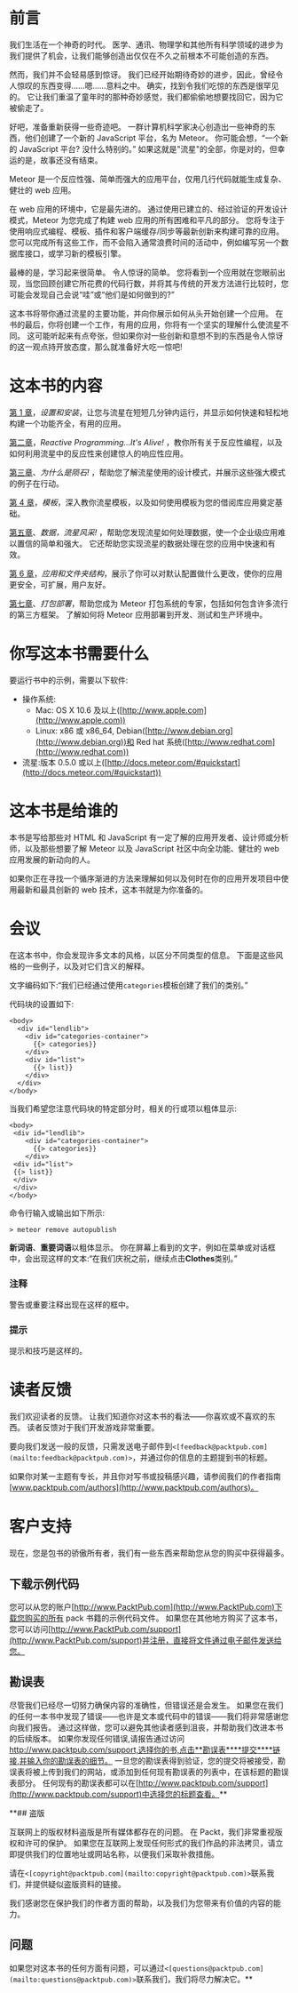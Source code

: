 # 前言

我们生活在一个神奇的时代。 医学、通讯、物理学和其他所有科学领域的进步为我们提供了机会，让我们能够创造出仅仅在不久之前根本不可能创造的东西。

然而，我们并不会轻易感到惊讶。 我们已经开始期待奇妙的进步，因此，曾经令人惊叹的东西变得……嗯……意料之中。 确实，找到令我们吃惊的东西是很罕见的。 它让我们重温了童年时的那种奇妙感觉，我们都偷偷地想要找回它，因为它被偷走了。

好吧，准备重新获得一些奇迹吧。 一群计算机科学家决心创造出一些神奇的东西，他们创建了一个新的 JavaScript 平台，名为 Meteor。 你可能会想，“一个新的 JavaScript 平台? 没什么特别的。” 如果这就是"流星"的全部，你是对的，但幸运的是，故事还没有结束。

Meteor 是一个反应性强、简单而强大的应用平台，仅用几行代码就能生成复杂、健壮的 web 应用。

在 web 应用的环境中，它是最先进的。 通过使用已建立的、经过验证的开发设计模式，Meteor 为您完成了构建 web 应用的所有困难和平凡的部分。 您将专注于使用响应式编程、模板、插件和客户端缓存/同步等最新创新来构建可靠的应用。 您可以完成所有这些工作，而不会陷入通常浪费时间的活动中，例如编写另一个数据库接口，或学习新的模板引擎。

最棒的是，学习起来很简单。 令人惊讶的简单。 您将看到一个应用就在您眼前出现，当您回顾创建它所花费的代码行数，并将其与传统的开发方法进行比较时，您可能会发现自己会说“哇”或“他们是如何做到的?”

这本书将带你通过流星的主要功能，并向你展示如何从头开始创建一个应用。 在书的最后，你将创建一个工作，有用的应用，你将有一个坚实的理解什么使流星不同。 这可能听起来有点夸张，但如果你对一些创新和意想不到的东西是令人惊讶的这一观点持开放态度，那么就准备好大吃一惊吧!

# 这本书的内容

[第 1 章](1.html "Chapter 1. Setup and Installation")，*设置和安装*，让您与流星在短短几分钟内运行，并显示如何快速和轻松地构建一个功能齐全，有用的应用。

[第二章](2.html "Chapter 2. Reactive Programming… It's Alive!")，*Reactive Programming…It's Alive!* ，教你所有关于反应性编程，以及如何利用流星中的反应性来创建惊人的响应性应用。

[第三章](3.html "Chapter 3. Why Meteor Rocks!")、*为什么是陨石!* ，帮助您了解流星使用的设计模式，并展示这些强大模式的例子在行动。

[第 4 章](4.html "Chapter 4. Templates")，*模板*，深入教你流星模板，以及如何使用模板为您的借阅库应用奠定基础。

[第五章](5.html "Chapter 5. Data, Meteor Style!")、*数据，流星风采!* ，帮助您发现流星如何处理数据，使一个企业级应用难以置信的简单和强大。 它还帮助您实现流星的数据处理在您的应用中快速和有效。

[第 6 章](6.html "Chapter 6. Application and Folder Structure")，*应用和文件夹结构*，展示了你可以对默认配置做什么更改，使你的应用更安全，可扩展，用户友好。

[第七章](7.html "Chapter 7. Packaging and Deploying")、*打包部署*，帮助您成为 Meteor 打包系统的专家，包括如何包含许多流行的第三方框架。 了解如何将 Meteor 应用部署到开发、测试和生产环境中。

# 你写这本书需要什么

要运行书中的示例，需要以下软件:

*   操作系统:
    *   Mac: OS X 10.6 及以上([http://www.apple.com](http://www.apple.com))
    *   Linux: x86 或 x86_64, Debian([http://www.debian.org](http://www.debian.org))和 Red hat 系统([http://www.redhat.com](http://www.redhat.com))
*   流星:版本 0.5.0 或以上([http://docs.meteor.com/#quickstart](http://docs.meteor.com/#quickstart))

# 这本书是给谁的

本书是写给那些对 HTML 和 JavaScript 有一定了解的应用开发者、设计师或分析师，以及那些想要了解 Meteor 以及 JavaScript 社区中向全功能、健壮的 web 应用发展的新动向的人。

如果你正在寻找一个循序渐进的方法来理解如何以及何时在你的应用开发项目中使用最新和最具创新的 web 技术，这本书就是为你准备的。

# 会议

在这本书中，你会发现许多文本的风格，以区分不同类型的信息。 下面是这些风格的一些例子，以及对它们含义的解释。

文字编码如下:“我们已经通过使用`categories`模板创建了我们的类别。”

代码块的设置如下:

```
<body>
  <div id="lendlib">
    <div id="categories-container">
      {{> categories}}
    </div>   
    <div id="list">
      {{> list}} 
    </div> 
  </div> 
</body> 
```

当我们希望您注意代码块的特定部分时，相关的行或项以粗体显示:

```
<body>
 <div id="lendlib">
    <div id="categories-container">
      {{> categories}}
    </div>   
 <div id="list">
 {{> list}} 
 </div> 
 </div> 
</body>
```

命令行输入或输出如下所示:

```
> meteor remove autopublish

```

**新词语**、**重要词语**以粗体显示。 你在屏幕上看到的文字，例如在菜单或对话框中，会出现这样的文本:“在我们庆祝之前，继续点击**Clothes**类别。”

### 注释

警告或重要注释出现在这样的框中。

### 提示

提示和技巧是这样的。

# 读者反馈

我们欢迎读者的反馈。 让我们知道你对这本书的看法——你喜欢或不喜欢的东西。 读者反馈对于我们开发游戏非常重要。

要向我们发送一般的反馈，只需发送电子邮件到`<[feedback@packtpub.com](mailto:feedback@packtpub.com)>`，并通过你的信息的主题提到书的标题。

如果你对某一主题有专长，并且你对写书或投稿感兴趣，请参阅我们的作者指南[www.packtpub.com/authors](http://www.packtpub.com/authors)。

# 客户支持

现在，您是包书的骄傲所有者，我们有一些东西来帮助您从您的购买中获得最多。

## 下载示例代码

您可以从您的账户[http://www.PacktPub.com](http://www.PacktPub.com)下载您购买的所有 pack 书籍的示例代码文件。 如果您在其他地方购买了这本书，您可以访问[http://www.PacktPub.com/support](http://www.PacktPub.com/support)并注册，直接将文件通过电子邮件发送给您。

## 勘误表

尽管我们已经尽一切努力确保内容的准确性，但错误还是会发生。 如果您在我们的任何一本书中发现了错误——也许是文本或代码中的错误——我们将非常感谢您向我们报告。 通过这样做，您可以避免其他读者感到沮丧，并帮助我们改进本书的后续版本。 如果你发现任何错误,请报告通过访问 http://www.packtpub.com/support,选择你的书,点击**勘误表****提交****链接,并输入你的勘误表的细节。 一旦您的勘误表得到验证，您的提交将被接受，勘误表将被上传到我们的网站，或添加到任何现有勘误表的列表中，在该标题的勘误表部分。 任何现有的勘误表都可以在[http://www.packtpub.com/support](http://www.packtpub.com/support)中选择您的标题查看。**

 **## 盗版

互联网上的版权材料盗版是所有媒体都存在的问题。 在 Packt，我们非常重视版权和许可的保护。 如果您在互联网上发现任何形式的我们作品的非法拷贝，请立即提供我们的位置地址或网站名称，以便我们采取补救措施。

请在`<[copyright@packtpub.com](mailto:copyright@packtpub.com)>`联系我们，并提供疑似盗版资料的链接。

我们感谢您在保护我们的作者方面的帮助，以及我们为您带来有价值的内容的能力。

## 问题

如果您对这本书的任何方面有问题，可以通过`<[questions@packtpub.com](mailto:questions@packtpub.com)>`联系我们，我们将尽力解决它。**
